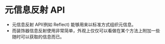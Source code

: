 # 元信息反射 API

- 元信息反射 API(例如 Reflect) 能够用来以标准方式组织元信息。
- 而装饰器信息反射使用非常简单，外观上仅仅可以看做在某个方法上附加一些随时可以获取的信息而已。
